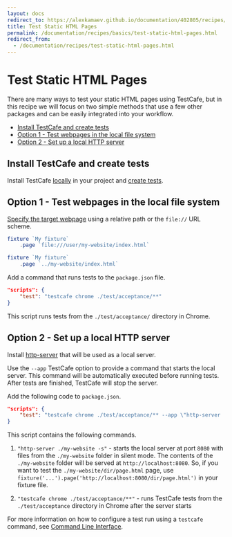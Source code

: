 ```yaml
---
layout: docs
redirect_to: https://alexkamaev.github.io/documentation/402805/recipes/basics/test-static-html-pages
title: Test Static HTML Pages
permalink: /documentation/recipes/basics/test-static-html-pages.html
redirect_from:
  - /documentation/recipes/test-static-html-pages.html
---
```

# Test Static HTML Pages

There are many ways to test your static HTML pages using TestCafe, but in this recipe
we will focus on two simple methods that use a few other packages and can be easily integrated into your workflow.

* [Install TestCafe and create tests](#install-testcafe-and-create-tests)
* [Option 1 - Test webpages in the local file system](#option-1---test-webpages-in-the-local-file-system)
* [Option 2 - Set up a local HTTP server](#option-2---set-up-a-local-http-server)

## Install TestCafe and create tests

Install TestCafe [locally](../../guides/basic-guides/install-testcafe.md#local-installation) in your project and [create tests](../../getting-started/README.md#creating-a-test).

## Option 1 - Test webpages in the local file system

[Specify the target webpage](../../guides/basic-guides/organize-tests.md#specify-the-start-webpage) using a relative path or the `file://` URL scheme.

```js
fixture `My fixture`
    .page `file:///user/my-website/index.html`
```

```js
fixture `My fixture`
    .page `../my-website/index.html`
```

Add a command that runs tests to the `package.json` file.

```json
"scripts": {
    "test": "testcafe chrome ./test/acceptance/**"
}
```

This script runs tests from the `./test/acceptance/` directory in Chrome.

## Option 2 - Set up a local HTTP server

Install [http-server](https://github.com/indexzero/http-server) that will be used as a local server.

Use the `--app` TestCafe option to provide a command that starts the local server.
This command will be automatically executed before running tests. After tests are finished, TestCafe will stop the server.

Add the following code to `package.json`.

```json
"scripts": {
    "test": "testcafe chrome ./test/acceptance/** --app \"http-server ./my-website -s\""
}
```

This script contains the following commands.

1. `"http-server ./my-website -s"` - starts the local server at port `8080` with files from the `./my-website` folder in silent mode.
 The contents of the `./my-website` folder will be served at `http://localhost:8080`. So, if you want to test the `./my-website/dir/page.html` page,
 use `fixture('...').page('http://localhost:8080/dir/page.html')` in your fixture file.

2. `"testcafe chrome ./test/acceptance/**"` - runs TestCafe tests from the `./test/acceptance` directory in Chrome after the server starts

For more information on how to configure a test run using a `testcafe` command, see [Command Line Interface](../../reference/command-line-interface.md).
